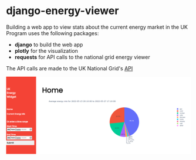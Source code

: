 # django-energy-viewer
Building a web app to view stats about the current energy market in the UK
Program uses the following packages:
- **django** to build the web app
- **plotly** for the visualization
- **requests** for API calls to the national grid energy viewer


The API calls are made to the UK National Grid's [API](https://api.carbonintensity.org.uk/)

![Mygrab](/screen1.png)
